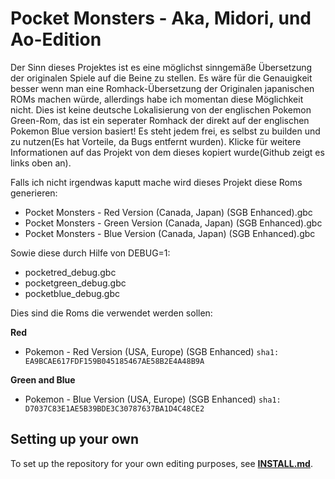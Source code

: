 # Pocket Monsters - Aka, Midori, und Ao-Edition

Der Sinn dieses Projektes ist es eine möglichst sinngemäße Übersetzung der originalen Spiele auf die Beine zu stellen. Es wäre für die Genauigkeit besser wenn man eine Romhack-Übersetzung der Originalen japanischen ROMs machen würde, allerdings habe ich momentan diese Möglichkeit nicht. Dies ist keine deutsche Lokalisierung von der englischen Pokemon Green-Rom, das ist ein seperater Romhack der direkt auf der englischen Pokemon Blue version basiert! Es steht jedem frei, es selbst zu builden und zu nutzen(Es hat Vorteile, da Bugs entfernt wurden). Klicke für weitere Informationen auf das Projekt von dem dieses kopiert wurde(Github zeigt es links oben an).


Falls ich nicht irgendwas kaputt mache wird dieses Projekt diese Roms generieren:

* Pocket Monsters - Red Version (Canada, Japan) (SGB Enhanced).gbc 
* Pocket Monsters - Green Version (Canada, Japan) (SGB Enhanced).gbc  
* Pocket Monsters - Blue Version (Canada, Japan) (SGB Enhanced).gbc 

Sowie diese durch Hilfe von DEBUG=1:
* pocketred_debug.gbc
* pocketgreen_debug.gbc
* pocketblue_debug.gbc


Dies sind die Roms die verwendet werden sollen:

**Red**
- Pokemon - Red Version (USA, Europe) (SGB Enhanced) `sha1: EA9BCAE617FDF159B045185467AE58B2E4A48B9A`

**Green and Blue**
- Pokemon - Blue Version (USA, Europe) (SGB Enhanced) `sha1: D7037C83E1AE5B39BDE3C30787637BA1D4C48CE2`

## Setting up your own

To set up the repository for your own editing purposes, see [**INSTALL.md**](INSTALL.md).
